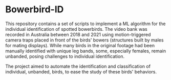 # Bowerbird-ID

This repository contains a set of scripts to implement a ML algorithm for the individual identification of spotted bowerbirds. The video bank was recorded in Australia between 2018 and 2021 using motion-triggered camera traps placed in front of the birds' bowers (structures built by males for mating displays). While many birds in the original footage had been manually identified with unique leg bands, some, especially females, remain unbanded, posing challenges to individual identification. 

The project aimed to automate the identification and classification of individual, unbanded, birds, to ease the study of these birds' behaviors.
